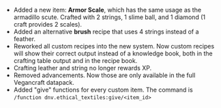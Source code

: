 
- Added a new item: **Armor Scale**, which has the same usage as the armadillo scute. Crafted with 2 strings, 1 slime ball, and 1 diamond (1 craft provides 2 scales).
- Added an alternative **brush** recipe that uses 4 strings instead of a feather.
- Reworked all custom recipes into the new system. Now custom recipes will show their correct output instead of a knowledge book, both in the crafting table output and in the recipe book.
- Crafting leather and string no longer rewards XP.
- Removed advancements. Now those are only available in the full Vegancraft datapack.
- Added "give" functions for every custom item. The command is ``/function dnv.ethical_textiles:give/<item_id>``